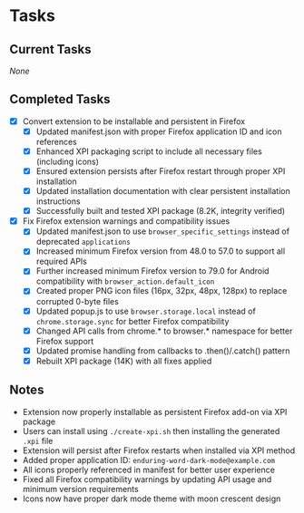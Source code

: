 # Tasks

## Current Tasks

_None_

## Completed Tasks

- [x] Convert extension to be installable and persistent in Firefox
  - [x] Updated manifest.json with proper Firefox application ID and icon references
  - [x] Enhanced XPI packaging script to include all necessary files (including icons)
  - [x] Ensured extension persists after Firefox restart through proper XPI installation
  - [x] Updated installation documentation with clear persistent installation instructions
  - [x] Successfully built and tested XPI package (8.2K, integrity verified)

- [x] Fix Firefox extension warnings and compatibility issues
  - [x] Updated manifest.json to use `browser_specific_settings` instead of deprecated `applications`
  - [x] Increased minimum Firefox version from 48.0 to 57.0 to support all required APIs
  - [x] Further increased minimum Firefox version to 79.0 for Android compatibility with `browser_action.default_icon`
  - [x] Created proper PNG icon files (16px, 32px, 48px, 128px) to replace corrupted 0-byte files
  - [x] Updated popup.js to use `browser.storage.local` instead of `chrome.storage.sync` for better Firefox compatibility
  - [x] Changed API calls from chrome.* to browser.* namespace for better Firefox support
  - [x] Updated promise handling from callbacks to .then()/.catch() pattern
  - [x] Rebuilt XPI package (14K) with all fixes applied

## Notes

- Extension now properly installable as persistent Firefox add-on via XPI package
- Users can install using `./create-xpi.sh` then installing the generated `.xpi` file
- Extension will persist after Firefox restarts when installed via XPI method
- Added proper application ID: `enduring-word-dark-mode@example.com`
- All icons properly referenced in manifest for better user experience
- Fixed all Firefox compatibility warnings by updating API usage and minimum version requirements
- Icons now have proper dark mode theme with moon crescent design 